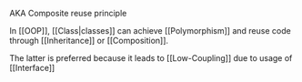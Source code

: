 AKA Composite reuse principle

In [[OOP]], [[Class|classes]] can achieve [[Polymorphism]] and reuse code through [[Inheritance]] or [[Composition]].

The latter is preferred because it leads to [[Low-Coupling]] due to usage of [[Interface]]